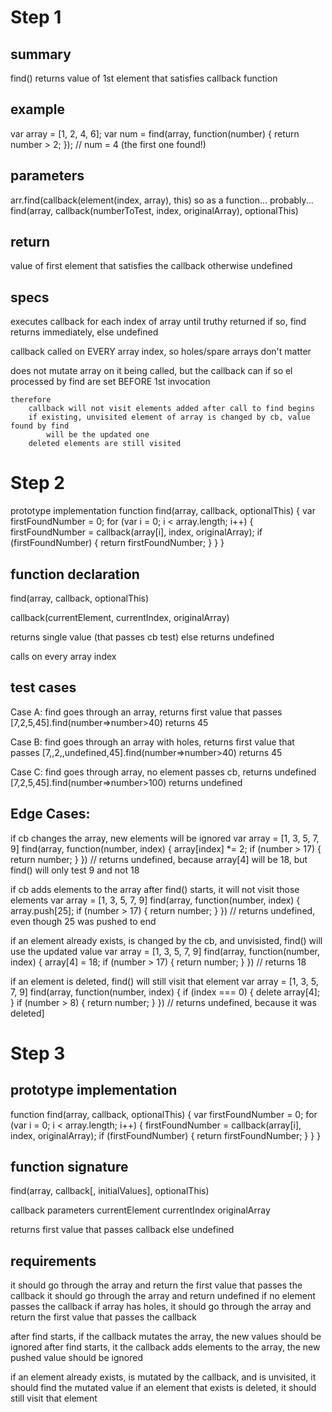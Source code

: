# Step 1
## summary
find() returns value of 1st element that satisfies callback function

## example
var array = [1, 2, 4, 6];
var num = find(array, function(number) {
  return number > 2;
});
// num = 4 (the first one found!)

## parameters
arr.find(callback(element(index, array), this)
so as a function... probably...
find(array, callback(numberToTest, index, originalArray), optionalThis)

## return
value of first element that satisfies the callback
otherwise undefined

## specs
executes callback for each index of array until truthy returned
if so, find returns immediately, else undefined

callback called on EVERY array index, so holes/spare arrays don't matter

does not mutate array on it being called, but the callback can
	if so
		el processed by find are set BEFORE 1st invocation

	therefore
		callback will not visit elements added after call to find begins
		if existing, unvisited element of array is changed by cb, value found by find
			will be the updated one
		deleted elements are still visited

# Step 2
prototype implementation
function find(array, callback, optionalThis) {
  var firstFoundNumber = 0;
  for (var i = 0; i < array.length; i++) {
    firstFoundNumber = callback(array[i], index, originalArray);
    if (firstFoundNumber) {
      return firstFoundNumber;
    }
  }
}

## function declaration
find(array, callback, optionalThis)

callback(currentElement, currentIndex, originalArray)

returns single value (that passes cb test)
else returns undefined

calls on every array index

## test cases
Case A: find goes through an array, returns first value that passes 
[7,2,5,45].find(number=>number>40)
returns 45

Case B: find goes through an array with holes, returns first value that passes
[7,,2,,undefined,45].find(number=>number>40)
returns 45

Case C: find goes through array, no element passes cb, returns undefined
[7,2,5,45].find(number=>number>100)
returns undefined

## Edge Cases:
if cb changes the array, new elements will be ignored
var array = [1, 3, 5, 7, 9]
find(array, function(number, index) {
  array[index] *= 2;
  if (number > 17) {
    return number;
  }
}) // returns undefined, because array[4] will be 18, but find() will only test 9 and not 18

if cb adds elements to the array after find() starts, it will not visit those elements
var array = [1, 3, 5, 7, 9]
find(array, function(number, index) {
  array.push[25];
  if (number > 17) {
    return number;
  }
}) // returns undefined, even though 25 was pushed to end

if an element already exists, is changed by the cb, and unvisisted, find() will use the updated value
var array = [1, 3, 5, 7, 9]
find(array, function(number, index) {
  array[4] = 18;
  if (number > 17) {
    return number;
  }
}) // returns 18

if an element is deleted, find() will still visit that element
var array = [1, 3, 5, 7, 9]
find(array, function(number, index) {
  if (index === 0) {
    delete array[4];
  }
  if (number > 8) {
    return number;
  }
}) // returns undefined, because it was deleted]

# Step 3
## prototype implementation
function find(array, callback, optionalThis) {
  var firstFoundNumber = 0;
  for (var i = 0; i < array.length; i++) {
    firstFoundNumber = callback(array[i], index, originalArray);
    if (firstFoundNumber) {
      return firstFoundNumber;
    }
  }
}

## function signature
find(array, callback[, initialValues], optionalThis)

callback parameters
	currentElement
	currentIndex
	originalArray

returns
	first value that passes callback else undefined

## requirements
it should go through the array and return the first value that passes the callback
it should go through the array and return undefined if no element passes the callback
if array has holes, it should go through the array and return the first value that passes the callback

after find starts, if the callback mutates the array, the new values should be ignored
after find starts, it the callback adds elements to the array, the new pushed value should be ignored

if an element already exists, is mutated by the callback, and is unvisited, it should find the mutated value
if an element that exists is deleted, it should still visit that element
